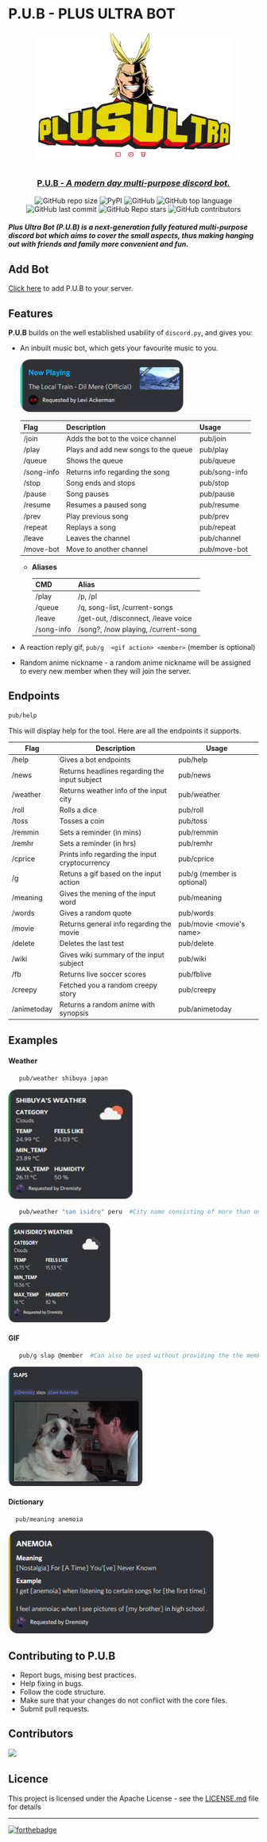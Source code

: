 <h1 align="left">P.U.B - PLUS ULTRA BOT</h1>

<div align="center">
  
  <h3 align="center">
    <img src="Assets/Plus Ultra Bot.png" alt="PLUS ULTRA" width = 400px, height = 250px></a><br>
    <br>
   <p align="center" ><ins><strong>P.U.B</strong> <em>- A modern day multi-purpose discord bot.</em></ins></p>
  </h3>

 
  ![GitHub repo size](https://img.shields.io/github/repo-size/AkshatJoshi2000/P.U.B---Plus-Ultra-Bot)
  ![PyPI](https://img.shields.io/pypi/v/selenium?color=%09&label=selenium&style=flat)
  ![GitHub](https://img.shields.io/github/license/AkshatJoshi2000/P.U.B---Plus-Ultra-Bot)
  ![GitHub top language](https://img.shields.io/github/languages/top/AkshatJoshi2000/P.U.B---Plus-Ultra-Bot)
  ![GitHub last commit](https://img.shields.io/github/last-commit/AkshatJoshi2000/P.U.B---Plus-Ultra-Bot)
  ![GitHub Repo stars](https://img.shields.io/github/stars/AkshatJoshi2000/P.U.B---Plus-Ultra-Bot?style=social)
  ![GitHub contributors](https://img.shields.io/github/contributors/AkshatJoshi2000/P.U.B---Plus-Ultra-Bot)
  

  <h5 align = "left">Plus Ultra Bot (P.U.B) is a next-generation fully featured multi-purpose discord bot which aims to cover the small aspects, thus making hanging out with friends and family more convenient and fun.
</h5>
</div>

## Add Bot

[Click here](https://discord.com/oauth2/authorize?client_id=753982497842397195&permissions=8&scope=bot) to add P.U.B to your server.

## Features
<strong>P.U.B</strong> builds on the well established usability  of `discord.py`, and gives you:

* An inbuilt music bot, which gets your favourite music to you.

  <img src="Assets/local train song play.png" alt="PLUS ULTRA"></a><br>
   

  | Flag          | Description                         | Usage                         |
  |---------------|-------------------------------------|-------------------------------|
  | /join         | Adds the bot to the voice channel   | pub/join                      |
  | /play         | Plays and add new songs to the queue| pub/play <name of the song>   |
  | /queue        | Shows the queue                     | pub/queue                     |
  | /song-info    | Returns info regarding the song     | pub/song-info                 |
  | /stop         | Song ends and stops                 | pub/stop                      |
  | /pause        | Song pauses                         | pub/pause                     |
  | /resume       | Resumes a paused song               | pub/resume                    |
  | /prev         | Play previous song                  | pub/prev                      |
  | /repeat       | Replays a song                      | pub/repeat                    |
  | /leave        | Leaves the channel                  | pub/channel                   |
  | /move-bot     | Move to another channel             | pub/move-bot <channel name>   |
  
  * <strong>Aliases</strong>
      
     |  CMD       | Alias                                |
     |------------|--------------------------------------|
     | /play      | /p, /pl                              | 
     | /queue     | /q, song-list, /current-songs        |
     | /leave     | /get-out, /disconnect, /leave voice  |
     | /song-info | /song?, /now playing, /current-song  |
     
* A reaction reply gif, `pub/g  <gif action> <member>` (member is optional)
* Random anime nickname - a random anime nickname will be assigned to every new member when they will join the server. 

## Endpoints

```sh
pub/help
```

This will display help for the tool. Here are all the endpoints it supports.

| Flag                    | Description                                             | Usage                                              |
|-------------------------|---------------------------------------------------------|----------------------------------------------------|
| /help                   | Gives a bot endpoints                                   | pub/help                                           |
| /news                   | Returns headlines regarding the input subject           | pub/news <subject>                                 |
| /weather                | Returns weather info of the input city                  | pub/weather <city> <country>                       |
| /roll                   | Rolls a dice                                            | pub/roll                                           |
| /toss                   | Tosses a coin                                           | pub/toss                                           |
| /remmin                 | Sets a reminder (in mins)                               | pub/remmin <time in mins> <text>                   |
| /remhr                  | Sets a reminder (in hrs)                                | pub/remhr <time in hr> <text>                      |
| /cprice                 | Prints info regarding the input cryptocurrency          | pub/cprice <cryptocurrency>                        |
| /g                      | Retuns a gif based on the input action                  | pub/g <gif action> <member> (member is optional)   |
| /meaning                | Gives the mening of the input word                      | pub/meaning <word>                                 |
| /words                  | Gives a random quote                                    | pub/words                                          |
| /movie                  | Returns general info regarding the movie                | pub/movie <movie's name>                           |
| /delete                 | Deletes the last test                                   | pub/delete                                         |
| /wiki                   | Gives wiki summary of the input subject                 | pub/wiki <subject>                                 |
| /fb                     | Returns live soccer scores                              | pub/fblive                                         |
| /creepy                 | Fetched you a random creepy story                       | pub/creepy                                         |
| /animetoday             | Returns a random anime with synopsis                    | pub/animetoday                                     |

<div>
  
  
## Examples

#### Weather
```sh
   pub/weather shibuya japan
 ```
<img src="Assets/Shibuya_weather.png" alt="PLUS ULTRA" width = 250px, height = 220px></a>


```sh
   pub/weather "san isidro" peru  #City name consisting of more than one word must me written in-between ""             
 ```
<img src="Assets/san_isidro.png" alt="PLUS ULTRA" width = 205px, height = 200px></a>

#### GIF
```sh
   pub/g slap @member  #Can also be used without providing the the member argument           
 ```
 <img src="Assets/gif.png" alt="PLUS ULTRA" width = 270px, height = 240px></a>
</div>

 
#### Dictionary
 ```sh
   pub/meaning anemoia          
 ```
 <img src="Assets/meaning.png" alt="PLUS ULTRA"></a>


## Contributing to P.U.B

* Report bugs, mising best practices.
* Help fixing in bugs.
* Follow the code structure.
* Make sure that your changes do not conflict with the core files.
* Submit pull requests.

## Contributors
<a href="https://github.com/AkshatJoshi2000/P.U.B---Plus-Ultra-Bot/graphs/contributors">
  <img src="https://contributors-img.web.app/image?repo=AkshatJoshi2000/P.U.B---Plus-Ultra-Bot" />
</a>

## Licence
This project is licensed under the Apache License - see the [LICENSE.md](LICENSE.md) file for details

---
[![forthebadge](https://forthebadge.com/images/badges/built-with-love.svg)](https://forthebadge.com)
